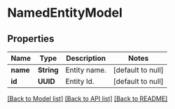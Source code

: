 # NamedEntityModel
## Properties

| Name | Type | Description | Notes |
|------------ | ------------- | ------------- | -------------|
| **name** | **String** | Entity name. | [default to null] |
| **id** | **UUID** | Entity Id. | [default to null] |

[[Back to Model list]](../README.md#documentation-for-models) [[Back to API list]](../README.md#documentation-for-api-endpoints) [[Back to README]](../README.md)

